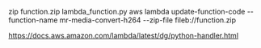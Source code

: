 zip function.zip lambda_function.py
aws lambda update-function-code --function-name mr-media-convert-h264 --zip-file fileb://function.zip



https://docs.aws.amazon.com/lambda/latest/dg/python-handler.html